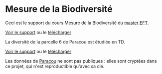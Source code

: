 # Mesure de la Biodiversité

Ceci est le support du cours Mesure de la Biodiversité du [master EFT](http://eft.ecofog/gf).

[Voir le support](https://EricMarcon.github.io/Cours-Biodiversite/Diversity_Metrics.html) ou le [télécharger](https://EricMarcon.github.io/Cours-Biodiversite/Diversity_Metrics.pdf)

La diversité de la parcelle 6 de Paracou est étudiée en TD.

[Voir le support](https://EricMarcon.github.io/Cours-Biodiversite/Paracou6.html) ou le [télécharger](https://EricMarcon.github.io/Cours-Biodiversite/Paracou6.pdf)

Les données de [Paracou](https://paracou.cirad.fr) ne sont pas publiques : elles sont cryptées dans ce projet, qui n'est reproductible qu'avec sa clé.
